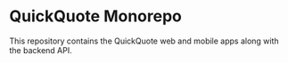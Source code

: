 # QuickQuote Monorepo
This repository contains the QuickQuote web and mobile apps along with the backend API.
